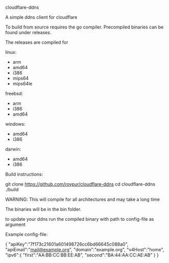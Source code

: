 cloudflare-ddns

A simple ddns client for cloudflare


To build from source requires the go compiler. Precompiled binaries can be found under releases.

The releases are compiled for


linux:

- arm
- amd64
- i386
- mips64
- mips64le

freebsd:

- arm
- i386
- amd64

windows:

- amd64
- i386

darwin:

- amd64
- i386

Build instructions:

git clone https://github.com/roypur/cloudflare-ddns
cd cloudflare-ddns
./build

WARNING: This will compile for all architectures and may take a long time

The binaries will be in the bin folder.


to update your ddns run the compiled binary with path to config-file as argument

Example config-file:

{
    "apiKey":"7f173c21601a601498726cc6bd66645c088a0",
    "apiEmail":"mail@example.org",
    "domain":"example.org",
    "v4Host":"home",
    "ipv6":{
        "first":"AA:BB:CC:BB:EE:AB",
        "second":"BA:44:AA:CC:AE:AB"
    }
}

